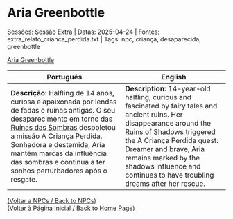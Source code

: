 
# Aria Greenbottle

Sessões: Sessão Extra | Datas: 2025-04-24 | Fontes: extra_relato_crianca_perdida.txt | Tags: npc, criança, desaparecida, greenbottle

[Aria Greenbottle](aria_greenbottle.png)

| Português | English |
|-----------|---------|
| **Descrição:** Halfling de 14 anos, curiosa e apaixonada por lendas de fadas e ruínas antigas. O seu desaparecimento em torno das [Ruínas das Sombras](ruinas_das_sombras.md) despoletou a missão A Criança Perdida. Sonhadora e destemida, Aria mantém marcas da influência das sombras e continua a ter sonhos perturbadores após o resgate. | **Description:** 14-year-old halfling, curious and fascinated by fairy tales and ancient ruins. Her disappearance around the [Ruins of Shadows](ruinas_das_sombras.md) triggered the A Criança Perdida quest. Dreamer and brave, Aria remains marked by the shadows influence and continues to have troubling dreams after her rescue. |

[(Voltar a NPCs / Back to NPCs)](npcs_list.md)  
[(Voltar à Página Inicial / Back to Home Page)](home.md)



















